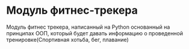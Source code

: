 # Модуль фитнес-трекера
Модуль фитнес трекера, написанный на Python основанный на принципах ООП, который будет давать информацию о проведенной тренировке(Спортивная хотьба, бег, плавание)
